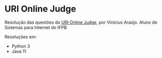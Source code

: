 # URI Online Judge
Resolução das questões do [URI Online Judge](https://www.urionlinejudge.com.br/judge/pt/), por Vinícius Araújo. Aluno de Sistemas para Internet do IFPB

Resoluções em: 
* Python 3
* Java 11

